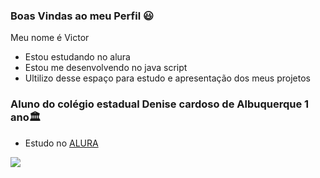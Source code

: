 ### Boas Vindas ao meu Perfil 😃

Meu nome é Victor

- Estou estudando no alura
- Estou me desenvolvendo no java script
- Ultilizo desse espaço para estudo e apresentação dos meus projetos

### Aluno do colégio estadual Denise cardoso de Albuquerque 1 ano🏛️

- Estudo no [ALURA](https://www.alura.com.br)


![](https://tenor.com/pt-BR/view/gift-lagi-gif2-gif-18885149)
